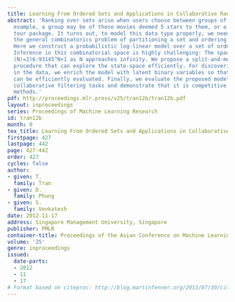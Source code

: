 ```yaml
---
title: Learning From Ordered Sets and Applications in Collaborative Ranking
abstract: 'Ranking over sets arise when users choose between groups of items. For
  example, a group may be of those movies deemed 5 stars to them, or a customized
  tour package. It turns out, to model this data type properly, we need to investigate
  the general combinatorics problem of partitioning a set and ordering the subsets.
  Here we construct a probabilistic log-linear model over a set of ordered subsets.
  Inference in this combinatorial space is highly challenging: The space size approaches
  (N!=2)6:93145^N+1 as N approaches infinity. We propose a split-and-merge Metropolis-Hastings
  procedure that can explore the state-space efficiently. For discovering hidden aspects
  in the data, we enrich the model with latent binary variables so that the posteriors
  can be efficiently evaluated. Finally, we evaluate the proposed model on large-scale
  collaborative filtering tasks and demonstrate that it is competitive against state-of-the-art
  methods.'
pdf: http://proceedings.mlr.press/v25/tran12b/tran12b.pdf
layout: inproceedings
series: Proceedings of Machine Learning Research
id: tran12b
month: 0
tex_title: Learning From Ordered Sets and Applications in Collaborative Ranking
firstpage: 427
lastpage: 442
page: 427-442
order: 427
cycles: false
author:
- given: T.
  family: Tran
- given: D.
  family: Phung
- given: S.
  family: Venkatesh
date: 2012-11-17
address: Singapore Management University, Singapore
publisher: PMLR
container-title: Proceedings of the Asian Conference on Machine Learning
volume: '25'
genre: inproceedings
issued:
  date-parts:
  - 2012
  - 11
  - 17
# Format based on citeproc: http://blog.martinfenner.org/2013/07/30/citeproc-yaml-for-bibliographies/
---
```

